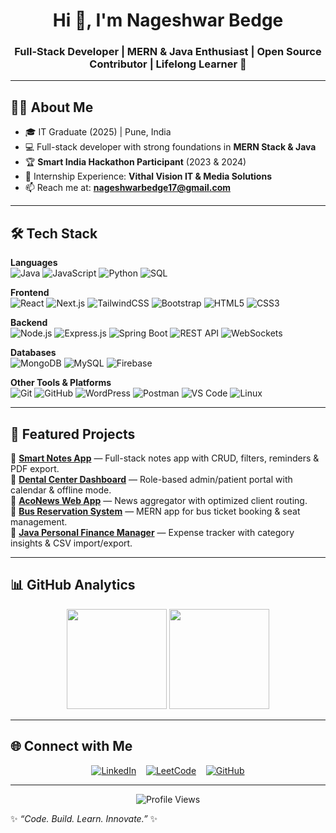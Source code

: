 <!-- Static Header -->
<h1 align="center">Hi 👋, I'm Nageshwar Bedge</h1>
<h3 align="center">Full-Stack Developer | MERN & Java Enthusiast | Open Source Contributor | Lifelong Learner 🚀</h3>

---

## 🙋‍♂️ About Me
- 🎓 IT Graduate (2025) | Pune, India  
- 💻 Full-stack developer with strong foundations in **MERN Stack & Java**  
- 🏆 **Smart India Hackathon Participant** (2023 & 2024)  
- 💼 Internship Experience: **Vithal Vision IT & Media Solutions**  
- 📫 Reach me at: **nageshwarbedge17@gmail.com**  

---

## 🛠️ Tech Stack

**Languages**  
![Java](https://img.shields.io/badge/Java-ED8B00?style=for-the-badge&logo=openjdk&logoColor=white) 
![JavaScript](https://img.shields.io/badge/JavaScript-F7E017?style=for-the-badge&logo=javascript&logoColor=black) 
![Python](https://img.shields.io/badge/Python-3776AB?style=for-the-badge&logo=python&logoColor=white)
![SQL](https://img.shields.io/badge/SQL-336791?style=for-the-badge&logo=postgresql&logoColor=white)  

**Frontend**  
![React](https://img.shields.io/badge/React-20232A?style=for-the-badge&logo=react&logoColor=61DAFB) 
![Next.js](https://img.shields.io/badge/Next.js-000000?style=for-the-badge&logo=nextdotjs&logoColor=white) 
![TailwindCSS](https://img.shields.io/badge/TailwindCSS-38B2AC?style=for-the-badge&logo=tailwind-css&logoColor=white) 
![Bootstrap](https://img.shields.io/badge/Bootstrap-7952B3?style=for-the-badge&logo=bootstrap&logoColor=white) 
![HTML5](https://img.shields.io/badge/HTML5-E34F26?style=for-the-badge&logo=html5&logoColor=white)
![CSS3](https://img.shields.io/badge/CSS3-1572B6?style=for-the-badge&logo=css3&logoColor=white)  

**Backend**  
![Node.js](https://img.shields.io/badge/Node.js-339933?style=for-the-badge&logo=node.js&logoColor=white) 
![Express.js](https://img.shields.io/badge/Express.js-000000?style=for-the-badge&logo=express&logoColor=white) 
![Spring Boot](https://img.shields.io/badge/SpringBoot-6DB33F?style=for-the-badge&logo=springboot&logoColor=white) 
![REST API](https://img.shields.io/badge/REST-API-FF6C37?style=for-the-badge) 
![WebSockets](https://img.shields.io/badge/WebSockets-0080FF?style=for-the-badge)  

**Databases**  
![MongoDB](https://img.shields.io/badge/MongoDB-4EA94B?style=for-the-badge&logo=mongodb&logoColor=white) ![MySQL](https://img.shields.io/badge/MySQL-005C84?style=for-the-badge&logo=mysql&logoColor=white) ![Firebase](https://img.shields.io/badge/Firebase-FFCA28?style=for-the-badge&logo=firebase&logoColor=black)


**Other Tools & Platforms**  
![Git](https://img.shields.io/badge/Git-F05032?style=for-the-badge&logo=git&logoColor=white) 
![GitHub](https://img.shields.io/badge/GitHub-181717?style=for-the-badge&logo=github&logoColor=white) 
![WordPress](https://img.shields.io/badge/WordPress-21759B?style=for-the-badge&logo=wordpress&logoColor=white) 
![Postman](https://img.shields.io/badge/Postman-FF6C37?style=for-the-badge&logo=postman&logoColor=white)
![VS Code](https://img.shields.io/badge/VS_Code-007ACC?style=for-the-badge&logo=visual-studio-code&logoColor=white)
![Linux](https://img.shields.io/badge/Linux-FCC624?style=for-the-badge&logo=linux&logoColor=black)

---


## 🌟 Featured Projects  

🔹 [**Smart Notes App**](https://github.com/Nageshwar-Bedge/SmartNoteApp) — Full-stack notes app with CRUD, filters, reminders & PDF export.  
🔹 [**Dental Center Dashboard**](https://github.com/Nageshwar-Bedge/Dental-Dashboard) — Role-based admin/patient portal with calendar & offline mode.  
🔹 [**AcoNews Web App**](https://github.com/Nageshwar-Bedge/AcoNews) — News aggregator with optimized client routing.  
🔹 [**Bus Reservation System**](https://github.com/Nageshwar-Bedge) — MERN app for bus ticket booking & seat management.  
🔹 [**Java Personal Finance Manager**](https://github.com/Nageshwar-Bedge/Finance-Manager) — Expense tracker with category insights & CSV import/export.  

---

## 📊 GitHub Analytics  

<p align="center">
  <img src="https://github-readme-stats.vercel.app/api?username=Nageshwar-Bedge&show_icons=true&theme=tokyonight" height="160"/>
  <img src="https://github-readme-streak-stats.herokuapp.com/?user=Nageshwar-Bedge&theme=tokyonight" height="160"/>
</p>

---

## 🌐 Connect with Me  

<p align="center">
  <a href="https://linkedin.com/in/bedge-nageshwar/"><img src="https://img.shields.io/badge/LinkedIn-0A66C2?style=for-the-badge&logo=linkedin&logoColor=white" alt="LinkedIn"></a>&nbsp;&nbsp;&nbsp;
  <a href="https://leetcode.com/u/nageshwar_bedge/"><img src="https://img.shields.io/badge/LeetCode-FFA116?style=for-the-badge&logo=leetcode&logoColor=black" alt="LeetCode"></a>&nbsp;&nbsp;&nbsp;
  <a href="https://github.com/Nageshwar-Bedge"><img src="https://img.shields.io/badge/GitHub-181717?style=for-the-badge&logo=github&logoColor=white" alt="GitHub"></a>
</p>

---

<p align="center">
  <img src="https://komarev.com/ghpvc/?username=Nageshwar-Bedge&label=Profile%20Views&color=0e75b6&style=flat" alt="Profile Views" />
</p>

✨ _“Code. Build. Learn. Innovate.”_ ✨
